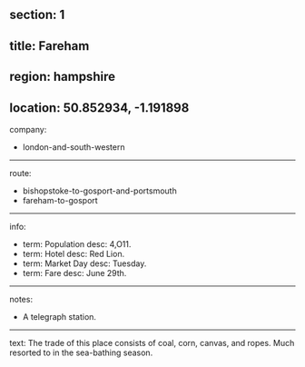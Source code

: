 ﻿section: 1
----
title: Fareham
----
region: hampshire
----
location: 50.852934, -1.191898
----
company:
- london-and-south-western
----
route:
- bishopstoke-to-gosport-and-portsmouth
- fareham-to-gosport
----
info:
- term: Population
  desc: 4,O11.
- term: Hotel
  desc: Red Lion.
- term: Market Day
  desc: Tuesday.
- term: Fare
  desc: June 29th.
----
notes:
- A telegraph station.
----
text: The trade of this place consists of coal, corn, canvas, and ropes. Much resorted to in the sea-bathing season.
